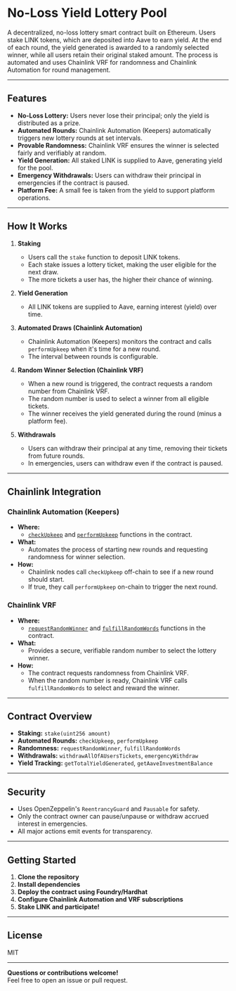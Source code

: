 # No-Loss Yield Lottery Pool

A decentralized, no-loss lottery smart contract built on Ethereum. Users stake LINK tokens, which are deposited into Aave to earn yield. At the end of each round, the yield generated is awarded to a randomly selected winner, while all users retain their original staked amount. The process is automated and uses Chainlink VRF for randomness and Chainlink Automation for round management.

---

## Features

- **No-Loss Lottery:** Users never lose their principal; only the yield is distributed as a prize.
- **Automated Rounds:** Chainlink Automation (Keepers) automatically triggers new lottery rounds at set intervals.
- **Provable Randomness:** Chainlink VRF ensures the winner is selected fairly and verifiably at random.
- **Yield Generation:** All staked LINK is supplied to Aave, generating yield for the pool.
- **Emergency Withdrawals:** Users can withdraw their principal in emergencies if the contract is paused.
- **Platform Fee:** A small fee is taken from the yield to support platform operations.

---

## How It Works

1. **Staking**
   - Users call the `stake` function to deposit LINK tokens.
   - Each stake issues a lottery ticket, making the user eligible for the next draw.
   - The more tickets a user has, the higher their chance of winning.

2. **Yield Generation**
   - All LINK tokens are supplied to Aave, earning interest (yield) over time.

3. **Automated Draws (Chainlink Automation)**
   - Chainlink Automation (Keepers) monitors the contract and calls `performUpkeep` when it's time for a new round.
   - The interval between rounds is configurable.

4. **Random Winner Selection (Chainlink VRF)**
   - When a new round is triggered, the contract requests a random number from Chainlink VRF.
   - The random number is used to select a winner from all eligible tickets.
   - The winner receives the yield generated during the round (minus a platform fee).

5. **Withdrawals**
   - Users can withdraw their principal at any time, removing their tickets from future rounds.
   - In emergencies, users can withdraw even if the contract is paused.

---

## Chainlink Integration

### Chainlink Automation (Keepers)
- **Where:**  
  - [`checkUpkeep`](https://github.com/leetebbs/No-Loss-Yield-Lottery/blob/main/contracts/src/LotteryPool.sol#L196) and [`performUpkeep`](https://github.com/leetebbs/No-Loss-Yield-Lottery/blob/main/contracts/src/LotteryPool.sol#L207) functions in the contract.
- **What:**  
  - Automates the process of starting new rounds and requesting randomness for winner selection.
- **How:**  
  - Chainlink nodes call `checkUpkeep` off-chain to see if a new round should start.
  - If true, they call `performUpkeep` on-chain to trigger the next round.

### Chainlink VRF
- **Where:**  
  - [`requestRandomWinner`](https://github.com/leetebbs/No-Loss-Yield-Lottery/blob/main/contracts/src/LotteryPool.sol#L218) and [`fulfillRandomWords`](https://github.com/leetebbs/No-Loss-Yield-Lottery/blob/main/contracts/src/LotteryPool.sol#L246) functions in the contract.
- **What:**  
  - Provides a secure, verifiable random number to select the lottery winner.
- **How:**  
  - The contract requests randomness from Chainlink VRF.
  - When the random number is ready, Chainlink VRF calls `fulfillRandomWords` to select and reward the winner.

---

## Contract Overview

- **Staking:** `stake(uint256 amount)`
- **Automated Rounds:** `checkUpkeep`, `performUpkeep`
- **Randomness:** `requestRandomWinner`, `fulfillRandomWords`
- **Withdrawals:** `withdrawAllOfAUsersTickets`, `emergencyWithdraw`
- **Yield Tracking:** `getTotalYieldGenerated`, `getAaveInvestmentBalance`

---

## Security

- Uses OpenZeppelin's `ReentrancyGuard` and `Pausable` for safety.
- Only the contract owner can pause/unpause or withdraw accrued interest in emergencies.
- All major actions emit events for transparency.

---

## Getting Started

1. **Clone the repository**
2. **Install dependencies**
3. **Deploy the contract using Foundry/Hardhat**
4. **Configure Chainlink Automation and VRF subscriptions**
5. **Stake LINK and participate!**

---

## License

MIT

---

**Questions or contributions welcome!**  
Feel free to open an issue or pull request.
